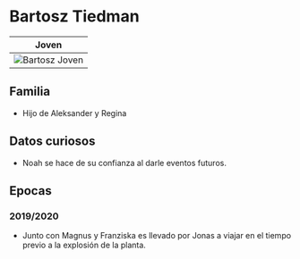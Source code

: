 # Bartosz Tiedman

| Joven
| ---
| <img src="https://vignette.wikia.nocookie.net/dark-netflix/images/8/8a/Bartosz.png/revision/latest/scale-to-width-down/350?cb=20171226012938" alt="Bartosz Joven">

## Familia

* Hijo de Aleksander y Regina

## Datos curiosos

* Noah se hace de su confianza al darle eventos futuros.

## Epocas

### 2019/2020

* Junto con Magnus y Franziska es llevado por Jonas a viajar en el tiempo previo a la explosión de la planta.
